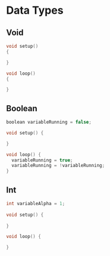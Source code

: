 # Data Types

## Void

```c
void setup()
{

}

void loop()
{

}
```

## Boolean

```c
boolean variableRunning = false;

void setup() {

}

void loop() {
  variableRunning = true;
  variableRunning = !variableRunning;
}
```

## Int

```c
int variableAlpha = 1;
  
void setup() {
  
}

void loop() {

}
```